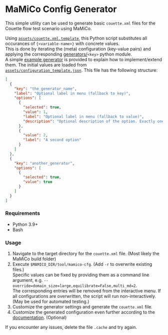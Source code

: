 # MaMiCo Config Generator
This simple utility can be used to generate basic `couette.xml` files for the Couette flow test scenario using MaMiCo.

Using [`assets/couette.xml.template`](./assets/couette.xml.template), this Python script substitutes all occurances of `{<variable-name>}` with concrete values.  
This is done by iterating the (meta) configuration (key-value pairs) and applying the corresponding [generators/](./src/generators/)`<key>` python module.  
A simple [example generator](./src/generators/example.py) is provided to explain how to implement/extend them.
The initial values are loaded from [`assets/configuration_template.json`](./assets/configuration_template.json).
This file has the following structure:
```json
[
  {
    "key": "the_generator_name",
    "label": "Optional label in menu (fallback to key)",
    "options": [
      {
        "selected": true,
        "value": 1,
        "label": "Optional label in menu (fallback to value)",
        "description": "Optional description of the option. Exactly one option must be pre-selected!"
      },
      {
        "value": 2,
        "label": "A second option"
      }
    ]
  },
  {
    "key": "another_generator",
    "options": [
      {
        "selected": true,
        "value": true
      }
    ]
  }
]
```

### Requirements
- Python 3.9+
- Bash

### Usage
1. Navigate to the target directory for the `couette.xml` file. (Most likely the MaMiCo build folder)
2. Execute `$MAMICO_DIR/tool/mamico-cfg`. (Add `-r` to overwrite existing files.)  
Specific values can be fixed by providing them as a command line argument, e.g. `--override=domain_size=large,equilibrate=False,multi_md=2`.  
The corresponding entries will be removed from the interactive menu. If all configurations are overwritten, the script will run non-interactively. (May be used for automated testing.)
3. Customize the generator settings and generate the `couette.xml` file.
4. Customize the generated configuration even further according to the [documentation](https://github.com/HSU-HPC/MaMiCo/wiki/couette.xml). (Optional)

If you encounter any issues, delete the file `.cache` and try again.
